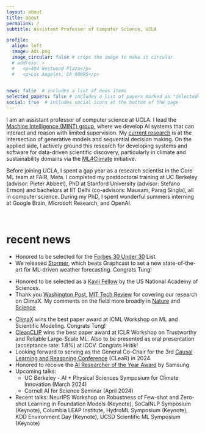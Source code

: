 ```yaml
---
layout: about
title: about
permalink: /
subtitle: Assistant Professor of Computer Science, UCLA

profile:
  align: left
  image: Adi.png
  image_circular: false # crops the image to make it circular
  # address: >
  #   <p>404 Westwood Plaza</p>
  #   <p>Los Angeles, CA 90095</p>
    

news: false  # includes a list of news items
selected_papers: false # includes a list of papers marked as "selected={true}"
social: true  # includes social icons at the bottom of the page
---
```



I am an assistant professor of computer science at UCLA. I lead the [Machine Intelligence (MINT) group](/group/members), where we develop AI systems that can interact and reason with limited supervision. My [current research](/publications) is at the intersection of generative models and sequential decision making. On the applied side, I actively ground this research for developing systems and software for data-driven scientific discovery, particularly in climate and sustainability domains via the [ML4Climate](/group/ml4climate) initiative.


Before joining UCLA, I spent a gap year as a research scientist in the Core ML team at FAIR, Meta. I completed my postdoctoral training at UC Berkeley (advisor: Pieter Abbeel), PhD at Stanford University (advisor: Stefano Ermon) and bachelors at IIT Delhi (co-advisors: Mausam, Parag Singla), all in computer science. 
During my PhD, I spent wonderful summers interning at Google Brain, Microsoft Research, and OpenAI.

<br>


# recent news

* Honored to be selected for the [Forbes 30 Under 30](https://www.forbes.com/30-under-30/2024/science) List.
* We released [Stormer](https://arxiv.org/abs/2312.03876), which beats Graphcast to set a new state-of-the-art for ML-driven weather forecasting. Congrats Tung!
<!-- * Honored to be awarded the Schmidt AI 2050 Early Career Fellowship. -->
* Honored to be selected as a [Kavli Fellow](https://www.nasonline.org/programs/kavli-frontiers-of-science/news/2023-kavli-fellows.html) by the US National Academy of Sciences.
* Thank you [Washington Post](https://www.washingtonpost.com/weather/2023/09/21/hurricane-lee-artificial-intelligence-forecasting/), [MIT Tech Review](https://www.technologyreview.com/2023/11/14/1083366/google-deepminds-weather-ai-can-forecast-extreme-weather-quicker-and-more-accurately/) for covering our research on ClimaX. My comments on the field more broadly in [Nature](https://www.nature.com/articles/d41586-023-03552-y) and [Science](https://www.science.org/content/article/ai-churns-out-lightning-fast-forecasts-good-weather-agencies)
<!-- * [Decision Stacks](https://arxiv.org/abs/2306.06253), [ExPT](https://arxiv.org/abs/2306.06253), [ClimateLearn](https://arxiv.org/abs/2307.01909) will appear at NeurIPS this year. Congrats to lead authors Siyan, Tung, and Jason! -->
* [ClimaX](https://arxiv.org/abs/2301.10343) wins the best paper award at ICML Workshop on ML and Scientific Modeling. Congrats Tung!
* [CleanCLIP](https://arxiv.org/abs/2303.03323) wins the best paper award at ICLR Workshop on Trustworthy and Reliable Large-Scale ML. Also to be presented as oral presentation (acceptance rate: 1.8%) at ICCV. Congrats Hritik! 
* Looking forward to serving as the General Co-Chair for the 3rd [Causal Learning and Reasoning Conference](https://www.cclear.cc/2024) (CLeaR) in 2024.
* Honored to receive the [AI Researcher of the Year Award](https://www.sait.samsung.co.kr/saithome/event/saif2022.do) by Samsung. 
* Upcoming talks: 
  - UC Berkeley - AI + Physical Sciences Symposium for Climate Innovation (March 2024)
  - Cornell AI for Science Seminar (April 2024)
* Recent talks: NeurIPS Workshop on Robustness of Few-shot and Zero-shot Learning in Foundation Models (Keynote), SoCalNLP Symposium (Keynote), Columbia LEAP Institute, HydroML Symposium (Keynote), KDD Environment Day (Keynote), UCSD Scientific ML Symposium (Keynote)